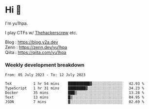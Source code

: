 # Hi 👋

I'm yu1hpa.

I play CTFs w/ [Thehackerscrew](https://www.thehackerscrew.team/) etc.

Blog : https://blog.y2a.dev  
Zenn : https://zenn.dev/yu1hpa  
Qiita : https://qiita.com/yu1hpa  

### Weekly development breakdown

<!--START_SECTION:waka-->

```txt
From: 05 July 2023 - To: 12 July 2023

TeX          1 hr 54 mins    ██████████▓░░░░░░░░░░░░░░   42.93 %
TypeScript   1 hr 31 mins    ████████▓░░░░░░░░░░░░░░░░   34.23 %
Docker       35 mins         ███▒░░░░░░░░░░░░░░░░░░░░░   13.28 %
Text         13 mins         █▒░░░░░░░░░░░░░░░░░░░░░░░   04.95 %
JSON         7 mins          ▓░░░░░░░░░░░░░░░░░░░░░░░░   02.69 %
```

<!--END_SECTION:waka-->

